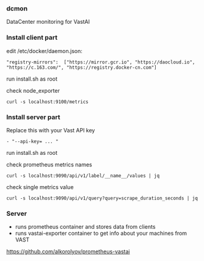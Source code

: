 ### dcmon
DataCenter monitoring for VastAI

### Install client part

edit /etc/docker/daemon.json:

```
"registry-mirrors":  ["https://mirror.gcr.io", "https://daocloud.io", "https://c.163.com/", "https://registry.docker-cn.com"]
```

run install.sh as root

check node_exporter
```
curl -s localhost:9100/metrics
```

### Install server part

Replace this with your Vast API key 
```
- "--api-key= ... "
```

run install.sh as root


check prometheus metrics names
```
curl -s localhost:9090/api/v1/label/__name__/values | jq
```
check single metrics value
```
curl -s localhost:9090/api/v1/query?query=scrape_duration_seconds | jq
```



### Server
* runs prometheus container and stores data from clients
* runs vastai-exporter container to get info about your machines from VAST

https://github.com/alkorolyov/prometheus-vastai
